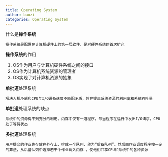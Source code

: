 ```yaml
---
title: Operating System
author: baozi
categories: Operating System
---
```


什么是**操作系统**

```
操作系统是配置在计算机硬件上的第一层软件，是对硬件系统的首次扩充
```

**操作系统**的作用

1. OS作为用户与计算机硬件系统之间的接口
2. OS作为计算机系统资源的管理者
3. OS实现了对计算机资源的抽象

**单批道**处理系统

```
解决人机矛盾和CPU与I/O设备速度不匹配矛盾，旨在提高系统资源的利用率和系统吞吐量
```

**单批道**处理系统的缺点

```
系统中的资源得不到充分的利用。内存中仅有一道程序，每当程序在运行中发出I/O请求，CPU处于等待状态
```

**多批道**处理系统

```
用户提交的作业先存放在外存上，排成一个队列，称为“后备队列”。然后由作业调度程序按一定的算法，从后备队列中选择若干个作业调入内存 ，使他们共享CPU和系统中的各种资源
```

